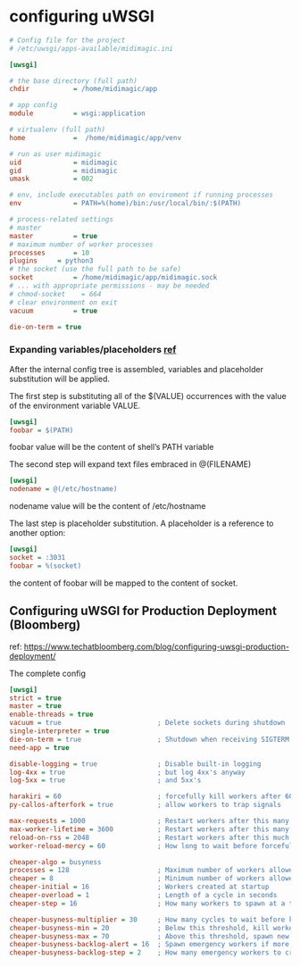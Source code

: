 # configuring uWSGI



```ini
# Config file for the project
# /etc/uwsgi/apps-available/midimagic.ini

[uwsgi]

# the base directory (full path)
chdir           = /home/midimagic/app

# app config
module          = wsgi:application

# virtualenv (full path)
home            =  /home/midimagic/app/venv

# run as user midimagic
uid             = midimagic
gid             = midimagic
umask           = 002

# env, include executables path on enviroment if running processes
env             = PATH=%(home)/bin:/usr/local/bin/:$(PATH)

# process-related settings
# master
master          = true
# maximum number of worker processes
processes       = 10
plugins 	= python3
# the socket (use the full path to be safe)
socket          = /home/midimagic/app/midimagic.sock
# ... with appropriate permissions - may be needed
# chmod-socket    = 664
# clear environment on exit
vacuum          = true

die-on-term = true

```


### Expanding variables/placeholders [ref](https://uwsgi-docs.readthedocs.io/en/latest/ParsingOrder.html)
After the internal config tree is assembled, variables and placeholder substitution will be applied.

The first step is substituting all of the $(VALUE) occurrences with the value of the environment variable VALUE.

```ini
[uwsgi]
foobar = $(PATH)
```
foobar value will be the content of shell’s PATH variable

The second step will expand text files embraced in @(FILENAME)

```ini
[uwsgi]
nodename = @(/etc/hostname)
```
nodename value will be the content of /etc/hostname

The last step is placeholder substitution. A placeholder is a reference to another option:

```ini
[uwsgi]
socket = :3031
foobar = %(socket)
```
the content of foobar will be mapped to the content of socket.


## Configuring uWSGI for Production Deployment (Bloomberg)

ref: https://www.techatbloomberg.com/blog/configuring-uwsgi-production-deployment/

The complete config

```ini
[uwsgi]
strict = true
master = true
enable-threads = true
vacuum = true                        ; Delete sockets during shutdown
single-interpreter = true
die-on-term = true                   ; Shutdown when receiving SIGTERM (default is respawn)
need-app = true

disable-logging = true               ; Disable built-in logging 
log-4xx = true                       ; but log 4xx's anyway
log-5xx = true                       ; and 5xx's

harakiri = 60                        ; forcefully kill workers after 60 seconds
py-callos-afterfork = true           ; allow workers to trap signals

max-requests = 1000                  ; Restart workers after this many requests
max-worker-lifetime = 3600           ; Restart workers after this many seconds
reload-on-rss = 2048                 ; Restart workers after this much resident memory
worker-reload-mercy = 60             ; How long to wait before forcefully killing workers

cheaper-algo = busyness
processes = 128                      ; Maximum number of workers allowed
cheaper = 8                          ; Minimum number of workers allowed
cheaper-initial = 16                 ; Workers created at startup
cheaper-overload = 1                 ; Length of a cycle in seconds
cheaper-step = 16                    ; How many workers to spawn at a time

cheaper-busyness-multiplier = 30     ; How many cycles to wait before killing workers
cheaper-busyness-min = 20            ; Below this threshold, kill workers (if stable for multiplier cycles)
cheaper-busyness-max = 70            ; Above this threshold, spawn new workers
cheaper-busyness-backlog-alert = 16  ; Spawn emergency workers if more than this many requests are waiting in the queue
cheaper-busyness-backlog-step = 2    ; How many emergency workers to create if there are too many requests in the queue
```
